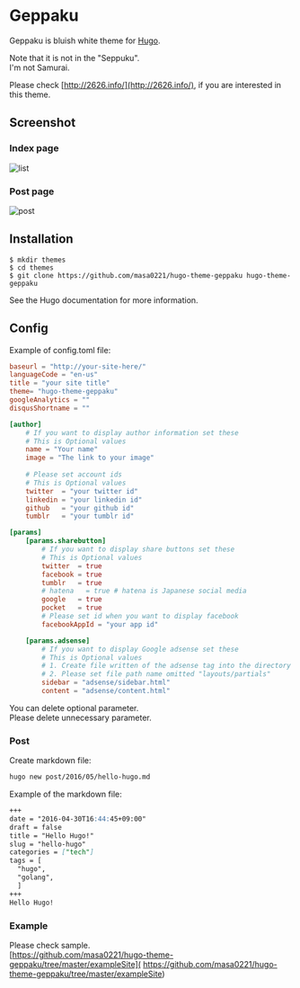 Geppaku
=============================
Geppaku is bluish white theme for [Hugo](http://gohugo.io/).

Note that it is not in the "Seppuku".  
I'm not Samurai.  

Please check [http://2626.info/](http://2626.info/), if you are interested in this theme.

## Screenshot
### Index page
![list](https://github.com/masa0221/hugo-theme-geppaku/blob/master/images/list.png)

### Post page
![post](https://github.com/masa0221/hugo-theme-geppaku/blob/master/images/screenshot.png)

## Installation

```
$ mkdir themes
$ cd themes
$ git clone https://github.com/masa0221/hugo-theme-geppaku hugo-theme-geppaku
```
See the Hugo documentation for more information.


## Config

Example of config.toml file:
```toml
baseurl = "http://your-site-here/"
languageCode = "en-us"
title = "your site title"
theme= "hugo-theme-geppaku"
googleAnalytics = ""
disqusShortname = ""

[author]
    # If you want to display author information set these
    # This is Optional values
    name = "Your name"
    image = "The link to your image"
    
    # Please set account ids
    # This is Optional values
    twitter  = "your twitter id"
    linkedin = "your linkedin id"
    github   = "your github id"
    tumblr   = "your tumblr id"

[params]
    [params.sharebutton]
        # If you want to display share buttons set these
        # This is Optional values
        twitter  = true
        facebook = true
        tumblr   = true
        # hatena   = true # hatena is Japanese social media
        google   = true
        pocket   = true
        # Please set id when you want to display facebook
        facebookAppId = "your app id"

    [params.adsense]
        # If you want to display Google adsense set these
        # This is Optional values
        # 1. Create file written of the adsense tag into the directory "layouts/partials"
        # 2. Please set file path name omitted "layouts/partials"
        sidebar = "adsense/sidebar.html"
        content = "adsense/content.html"
```
You can delete optional parameter.  
Please delete unnecessary parameter.

### Post

Create markdown file:
```sh
hugo new post/2016/05/hello-hugo.md
```

Example of the markdown file:
```md
+++
date = "2016-04-30T16:44:45+09:00"
draft = false
title = "Hello Hugo!"
slug = "hello-hugo"
categories = ["tech"]
tags = [
  "hugo",
  "golang",
  ]
+++
Hello Hugo!
```

### Example

Please check sample.  
[https://github.com/masa0221/hugo-theme-geppaku/tree/master/exampleSite](
https://github.com/masa0221/hugo-theme-geppaku/tree/master/exampleSite)
